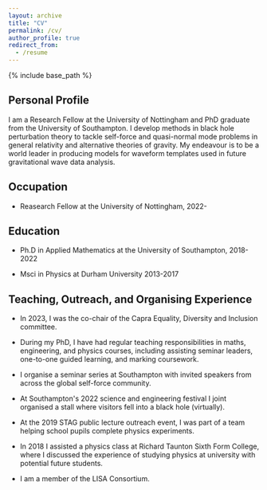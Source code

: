 ```yaml
---
layout: archive
title: "CV"
permalink: /cv/
author_profile: true
redirect_from:
  - /resume
---
```


{% include base_path %}



## Personal Profile

I am a Research Fellow at the University of Nottingham and PhD graduate from the University of Southampton. I develop methods in black hole perturbation theory to tackle self-force and quasi-normal mode problems in general relativity and alternative theories of gravity. My endeavour is to be a world leader in producing models for waveform templates used in future gravitational wave data analysis.

## Occupation

* Reasearch Fellow at the University of Nottingham, 2022-


## Education

* Ph.D in Applied Mathematics at the University of Southampton, 2018-2022

* Msci in Physics at Durham University 2013-2017 


## Teaching, Outreach, and Organising Experience
  
* In 2023, I was the co-chair of the Capra Equality, Diversity and Inclusion committee.

* During my PhD, I have had regular teaching responsibilities in maths, engineering, and physics courses, including assisting seminar leaders, one-to-one guided learning, and marking coursework.

* I organise a seminar series at Southampton with invited speakers from across the global self-force community.

* At Southampton's 2022 science and engineering festival I joint organised a stall where visitors fell into a black hole (virtually).

* At the 2019 STAG public lecture outreach event, I was part of a team helping school pupils complete physics experiments. 

* In 2018 I assisted a physics class at Richard Taunton Sixth Form College, where I discussed the experience of studying physics at university with potential future students. 

* I am a member of the LISA Consortium.


